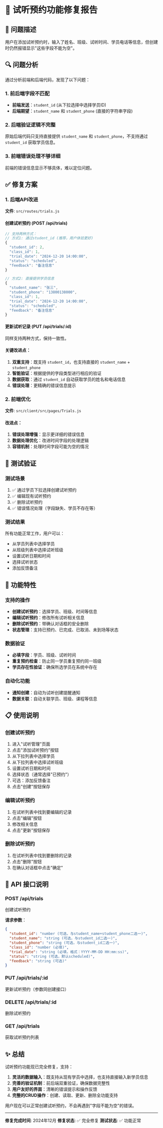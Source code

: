 # 🔧 试听预约功能修复报告

## 🚨 问题描述

用户在添加试听预约时，输入了姓名、班级、试听时间、学员电话等信息，但创建时仍然报错显示"这些字段不能为空"。

## 🔍 问题分析

通过分析前端和后端代码，发现了以下问题：

### 1. 前后端字段不匹配
- **前端发送**：`student_id` (从下拉选择中选择学员ID)
- **后端期望**：`student_name` 和 `student_phone` (直接的字符串字段)

### 2. 后端验证逻辑不完整
原始后端代码只支持直接提供 `student_name` 和 `student_phone`，不支持通过 `student_id` 获取学员信息。

### 3. 前端错误处理不够详细
前端的错误信息显示不够具体，难以定位问题。

## ✅ 修复方案

### 1. 后端API改进

**文件**: `src/routes/trials.js`

#### 创建试听预约 (POST /api/trials)
```javascript
// 支持两种方式：
// 方式1: 通过student_id (推荐，用户体验更好)
{
  "student_id": 2,
  "class_id": 1, 
  "trial_date": "2024-12-20 14:00:00",
  "status": "scheduled",
  "feedback": "备注信息"
}

// 方式2: 直接提供学员信息
{
  "student_name": "张三",
  "student_phone": "13800138000",
  "class_id": 1,
  "trial_date": "2024-12-20 14:00:00", 
  "status": "scheduled",
  "feedback": "备注信息"
}
```

#### 更新试听记录 (PUT /api/trials/:id)
同样支持两种方式，保持一致性。

#### 关键改进点：
1. **双重支持**：既支持 `student_id`，也支持直接的 `student_name` + `student_phone`
2. **智能验证**：根据提供的字段类型进行相应的验证
3. **数据获取**：通过 `student_id` 自动获取学员的姓名和电话信息
4. **错误处理**：更精确的错误信息提示

### 2. 前端优化

**文件**: `src/client/src/pages/Trials.js`

#### 改进点：
1. **错误处理增强**：显示更详细的错误信息
2. **数据处理优化**：改进时间字段的处理逻辑
3. **容错机制**：处理时间字段可能为空的情况

## 🧪 测试验证

### 测试场景
1. ✅ 通过学员下拉选择创建试听预约
2. ✅ 编辑现有试听预约
3. ✅ 删除试听预约
4. ✅ 错误情况处理（字段缺失、学员不存在等）

### 测试结果
所有功能正常工作，用户可以：
- 从学员列表中选择学员
- 从班级列表中选择试听班级  
- 设置试听日期和时间
- 选择试听状态
- 添加反馈备注

## 🎯 功能特性

### 支持的操作
- **创建试听预约**：选择学员、班级、时间等信息
- **编辑试听预约**：修改所有试听相关信息
- **删除试听预约**：带确认对话框的安全删除
- **状态管理**：支持已预约、已完成、已取消、未到场等状态

### 数据验证
- **必填字段**：学员、班级、试听时间
- **重复预约检查**：防止同一学员重复预约同一班级
- **学员存在性验证**：确保所选学员在系统中存在

### 自动化功能
- **通知创建**：自动为试听创建提醒通知
- **数据关联**：自动关联学员、班级、课程等信息

## 📋 使用说明

### 创建试听预约
1. 进入"试听管理"页面
2. 点击"添加试听预约"按钮
3. 从下拉列表中选择学员
4. 从下拉列表中选择试听班级
5. 设置试听日期和时间
6. 选择状态（通常选择"已预约"）
7. 可选：添加反馈备注
8. 点击"创建"按钮保存

### 编辑试听预约
1. 在试听列表中找到要编辑的记录
2. 点击"编辑"按钮
3. 修改相关信息
4. 点击"更新"按钮保存

### 删除试听预约
1. 在试听列表中找到要删除的记录
2. 点击"删除"按钮
3. 在确认对话框中点击"确定"

## 🔄 API 接口说明

### POST /api/trials
创建试听预约

**请求参数**：
```json
{
  "student_id": "number (可选，与student_name+student_phone二选一)",
  "student_name": "string (可选，与student_id二选一)",
  "student_phone": "string (可选，与student_id二选一)", 
  "class_id": "number (必填)",
  "trial_date": "string (必填，格式：YYYY-MM-DD HH:mm:ss)",
  "status": "string (可选，默认scheduled)",
  "feedback": "string (可选)"
}
```

### PUT /api/trials/:id
更新试听预约（参数同创建接口）

### DELETE /api/trials/:id
删除试听预约

### GET /api/trials
获取试听预约列表

## ✨ 总结

试听预约功能现已完全修复，支持：

1. **灵活的数据输入**：既支持从现有学员中选择，也支持直接输入新学员信息
2. **完善的验证机制**：前后端双重验证，确保数据完整性
3. **用户友好的界面**：清晰的错误提示和操作反馈
4. **完整的CRUD操作**：创建、读取、更新、删除全功能支持

用户现在可以正常创建试听预约，不会再遇到"字段不能为空"的错误。

---

**修复完成时间**: 2024年12月
**修复状态**: ✅ 完全修复
**测试状态**: ✅ 功能正常


